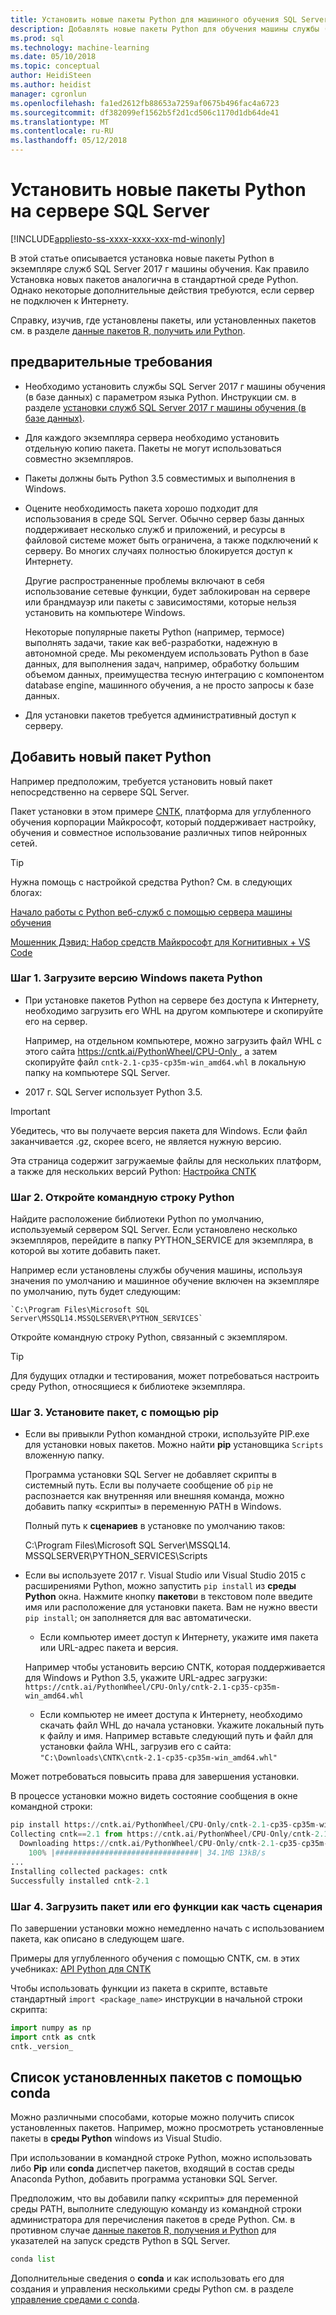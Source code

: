 ```yaml
---
title: Установить новые пакеты Python для машинного обучения SQL Server | Документы Microsoft
description: Добавлять новые пакеты Python для обучения машины службы (в базе данных) для SQL Server 2017 г. и Machine Learning Server (изолированный)
ms.prod: sql
ms.technology: machine-learning
ms.date: 05/10/2018
ms.topic: conceptual
author: HeidiSteen
ms.author: heidist
manager: cgronlun
ms.openlocfilehash: fa1ed2612fb88653a7259af0675b496fac4a6723
ms.sourcegitcommit: df382099ef1562b5f2d1cd506c1170d1db64de41
ms.translationtype: MT
ms.contentlocale: ru-RU
ms.lasthandoff: 05/12/2018
---
```

# <a name="install-new-python-packages-on-sql-server"></a>Установить новые пакеты Python на сервере SQL Server
[!INCLUDE[appliesto-ss-xxxx-xxxx-xxx-md-winonly](../../includes/appliesto-ss-xxxx-xxxx-xxx-md-winonly.md)]

В этой статье описывается установка новые пакеты Python в экземпляре служб SQL Server 2017 г машины обучения. Как правило Установка новых пакетов аналогична в стандартной среде Python. Однако некоторые дополнительные действия требуются, если сервер не подключен к Интернету.

Справку, изучив, где установлены пакеты, или установленных пакетов см. в разделе [данные пакетов R, получить или Python](../r/determine-which-packages-are-installed-on-sql-server.md).

## <a name="prerequisites"></a>предварительные требования

+ Необходимо установить службы SQL Server 2017 г машины обучения (в базе данных) с параметром языка Python. Инструкции см. в разделе [установки служб SQL Server 2017 г машины обучения (в базе данных)](../install/sql-machine-learning-services-windows-install.md).

+ Для каждого экземпляра сервера необходимо установить отдельную копию пакета. Пакеты не могут использоваться совместно экземпляров.

+ Пакеты должны быть Python 3.5 совместимых и выполнения в Windows. 

+ Оцените необходимость пакета хорошо подходит для использования в среде SQL Server. Обычно сервер базы данных поддерживает несколько служб и приложений, и ресурсы в файловой системе может быть ограничена, а также подключений к серверу. Во многих случаях полностью блокируется доступ к Интернету.

    Другие распространенные проблемы включают в себя использование сетевые функции, будет заблокирован на сервере или брандмауэр или пакеты с зависимостями, которые нельзя установить на компьютере Windows. 

    Некоторые популярные пакеты Python (например, термосе) выполнять задачи, такие как веб-разработки, надежную в автономной среде. Мы рекомендуем использовать Python в базе данных, для выполнения задач, например, обработку большим объемом данных, преимущества тесную интеграцию с компонентом database engine, машинного обучения, а не просто запросы к базе данных.

+ Для установки пакетов требуется административный доступ к серверу.

## <a name="add-a-new-python-package"></a>Добавить новый пакет Python

Например предположим, требуется установить новый пакет непосредственно на сервере SQL Server.

Пакет установки в этом примере [CNTK](https://docs.microsoft.com/cognitive-toolkit/), платформа для углубленного обучения корпорации Майкрософт, который поддерживает настройку, обучения и совместное использование различных типов нейронных сетей.

> [!TIP]
> Нужна помощь с настройкой средства Python? См. в следующих блогах:
> 
> [Начало работы с Python веб-служб с помощью сервера машины обучения](https://blogs.msdn.microsoft.com/mlserver/2017/12/13/getting-started-with-python-web-services-using-machine-learning-server/)
> 
> [Мошенник Дэвид: Набор средств Майкрософт для Когнитивных + VS Code](http://dacrook.com/cntk-vs-code-awesome/)

### <a name="step-1-download-the-windows-version-of-the-python-package"></a>Шаг 1. Загрузите версию Windows пакета Python

+ При установке пакетов Python на сервере без доступа к Интернету, необходимо загрузить его WHL на другом компьютере и скопируйте его на сервер.

    Например, на отдельном компьютере, можно загрузить файл WHL с этого сайта [ https://cntk.ai/PythonWheel/CPU-Only ](https://cntk.ai/PythonWheel/CPU-Only/cntk-2.1-cp35-cp35m-win_amd64.whl), а затем скопируйте файл `cntk-2.1-cp35-cp35m-win_amd64.whl` в локальную папку на компьютере SQL Server.

+ 2017 г. SQL Server использует Python 3.5. 

> [!IMPORTANT]
> Убедитесь, что вы получаете версия пакета для Windows. Если файл заканчивается .gz, скорее всего, не является нужную версию.

Эта страница содержит загружаемые файлы для нескольких платформ, а также для нескольких версий Python: [Настройка CNTK](https://docs.microsoft.com/cognitive-toolkit/Setup-CNTK-on-your-machine)

### <a name="step-2-open-a-python-command-prompt"></a>Шаг 2. Откройте командную строку Python

Найдите расположение библиотеки Python по умолчанию, используемый сервером SQL Server. Если установлено несколько экземпляров, перейдите в папку PYTHON_SERVICE для экземпляра, в которой вы хотите добавить пакет.

Например если установлены службы обучения машины, используя значения по умолчанию и машинное обучение включен на экземпляре по умолчанию, путь будет следующим:

    `C:\Program Files\Microsoft SQL Server\MSSQL14.MSSQLSERVER\PYTHON_SERVICES`

Откройте командную строку Python, связанный с экземпляром.

> [!TIP]
> Для будущих отладки и тестирования, может потребоваться настроить среду Python, относящиеся к библиотеке экземпляра.

### <a name="step-3-install-the-package-using-pip"></a>Шаг 3. Установите пакет, с помощью pip

+ Если вы привыкли Python командной строки, используйте PIP.exe для установки новых пакетов. Можно найти **pip** установщика `Scripts` вложенную папку. 

  Программа установки SQL Server не добавляет скрипты в системный путь. Если вы получаете сообщение об `pip` не распознается как внутренняя или внешняя команда, можно добавить папку «скрипты» в переменную PATH в Windows.

  Полный путь к **сценариев** в установке по умолчанию таков:

    C:\Program Files\Microsoft SQL Server\MSSQL14. MSSQLSERVER\PYTHON_SERVICES\Scripts

+ Если вы используете 2017 г. Visual Studio или Visual Studio 2015 с расширениями Python, можно запустить `pip install` из **среды Python** окна. Нажмите кнопку **пакетов**и в текстовом поле введите имя или расположение для установки пакета. Вам не нужно ввести `pip install`; он заполняется для вас автоматически. 

    - Если компьютер имеет доступ к Интернету, укажите имя пакета или URL-адрес пакета и версия. 
    
    Например чтобы установить версию CNTK, которая поддерживается для Windows и Python 3.5, укажите URL-адрес загрузки: `https://cntk.ai/PythonWheel/CPU-Only/cntk-2.1-cp35-cp35m-win_amd64.whl`

    - Если компьютер не имеет доступа к Интернету, необходимо скачать файл WHL до начала установки. Укажите локальный путь к файлу и имя. Например вставьте следующий путь и файл для установки файла WHL, загрузив его с сайта: `"C:\Downloads\CNTK\cntk-2.1-cp35-cp35m-win_amd64.whl"`

Может потребоваться повысить права для завершения установки.

В процессе установки можно видеть состояние сообщения в окне командной строки:

```python
pip install https://cntk.ai/PythonWheel/CPU-Only/cntk-2.1-cp35-cp35m-win_amd64.whl
Collecting cntk==2.1 from https://cntk.ai/PythonWheel/CPU-Only/cntk-2.1-cp35-cp35m-win_amd64.whl
  Downloading https://cntk.ai/PythonWheel/CPU-Only/cntk-2.1-cp35-cp35m-win_amd64.whl (34.1MB)
    100% |################################| 34.1MB 13kB/s
...
Installing collected packages: cntk
Successfully installed cntk-2.1
```


### <a name="step-4-load-the-package-or-its-functions-as-part-of-your-script"></a>Шаг 4. Загрузить пакет или его функции как часть сценария

По завершении установки можно немедленно начать с использованием пакета, как описано в следующем шаге.

Примеры для углубленного обучения с помощью CNTK, см. в этих учебниках: [API Python для CNTK](https://cntk.ai/pythondocs/tutorials.html)

Чтобы использовать функции из пакета в скрипте, вставьте стандартный `import <package_name>` инструкции в начальной строки скрипта:

```python
import numpy as np
import cntk as cntk
cntk._version_
```

## <a name="list-installed-packages-using-conda"></a>Список установленных пакетов с помощью conda

Можно различными способами, которые можно получить список установленных пакетов. Например, можно просмотреть установленные пакеты в **среды Python** windows из Visual Studio.

При использовании в командной строке Python, можно использовать либо **Pip** или **conda** диспетчер пакетов, входящий в состав среды Anaconda Python, добавить программа установки SQL Server.

Предположим, что вы добавили папку «скрипты» для переменной среды PATH, выполните следующую команду из командной строки администратора для перечисления пакетов в среде Python. См. в противном случае [данные пакетов R, получения и Python](../r/determine-which-packages-are-installed-on-sql-server.md#pip-conda) для указателей на запуск средств Python в SQL Server.

```python
conda list
```

Дополнительные сведения о **conda** и как использовать его для создания и управления несколькими среды Python см. в разделе [управление средами с conda](https://conda.io/docs/user-guide/tasks/manage-environments.html).
